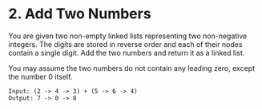 # 2. Add Two Numbers
You are given two non-empty linked lists representing two non-negative integers. The digits are stored in reverse order and each of their nodes contain a single digit. Add the two numbers and return it as a linked list.

You may assume the two numbers do not contain any leading zero, except the number 0 itself.

```$xslt
Input: (2 -> 4 -> 3) + (5 -> 6 -> 4)
Output: 7 -> 0 -> 8
```